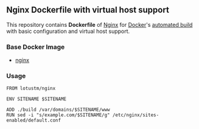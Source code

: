 ## Nginx Dockerfile with virtual host support


This repository contains **Dockerfile** of [Nginx](http://nginx.org/) for [Docker](https://www.docker.com/)'s [automated build](https://registry.hub.docker.com/u/lotustm/nginx/) with basic configuration and virtual host support.


### Base Docker Image

* [nginx](https://registry.hub.docker.com/_/nginx/)


### Usage

    FROM lotustm/nginx

    ENV SITENAME $SITENAME

    ADD ./build /var/domains/$SITENAME/www
    RUN sed -i "s/example.com/$SITENAME/g" /etc/nginx/sites-enabled/default.conf
